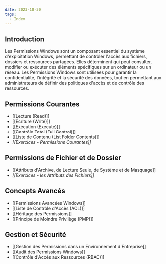 ```yaml
---
date: 2023-10-30
tags:
  - Index
---
```


## Introduction

Les Permissions Windows sont un composant essentiel du système d'exploitation Windows, permettant de contrôler l'accès aux fichiers, dossiers et ressources partagées. Elles déterminent qui peut consulter, modifier ou exécuter des éléments spécifiques sur un ordinateur ou un réseau. Les Permissions Windows sont utilisées pour garantir la confidentialité, l'intégrité et la sécurité des données, tout en permettant aux administrateurs de définir des politiques d'accès et de contrôle des ressources.

## Permissions Courantes
- [[Lecture (Read)]]
- [[Écriture (Write)]]
- [[Exécution (Execute)]]
- [[Contrôle Total (Full Control)]]
- [[Liste de Contenu (List Folder Contents)]]
- *[[Exercices - Permissions Courantes]]*

## Permissions de Fichier et de Dossier
- [[Attributs d'Archive, de Lecture Seule, de Système et de Masquage]] 
- *[[Exercices - les Attributs des Fichiers]]*
## Concepts Avancés
- [[Permissions Avancées Windows]]
- [[Liste de Contrôle d'Accès (ACL)]]
- [[Héritage des Permissions]]
- [[Principe de Moindre Privilège (PMP)]]

## Gestion et Sécurité
- [[Gestion des Permissions dans un Environnement d'Entreprise]]
- [[Audit des Permissions Windows]]
- [[Contrôle d'Accès aux Ressources (RBAC)]]



